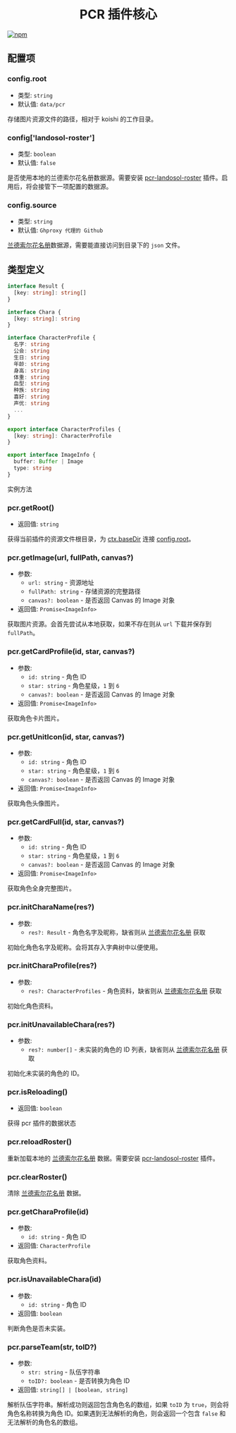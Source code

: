 <h1 align="center">PCR 插件核心</h1>

[![npm](https://img.shields.io/npm/v/koishi-plugin-pcr?style=flat-square)](https://www.npmjs.com/package/koishi-plugin-pcr)

## 配置项

### config.root

- 类型: `string`
- 默认值: `data/pcr`

存储图片资源文件的路径，相对于 koishi 的工作目录。

### config['landosol-roster']
- 类型: `boolean`
- 默认值: `false`

是否使用本地的兰德索尔花名册数据源。需要安装 [pcr-landosol-roster](https://github.com/SaarChaffee/koishi-plugin-pcr/tree/master/packages/landosol-roster) 插件。启用后，将会接管下一项配置的数据源。

### config.source

- 类型: `string`
- 默认值: `Ghproxy 代理的 Github`

[兰德索尔花名册](https://github.com/Ice9Coffee/LandosolRoster)数据源，需要能直接访问到目录下的 `json` 文件。

## 类型定义

```ts
interface Result {
  [key: string]: string[]
}

interface Chara {
  [key: string]: string
}

interface CharacterProfile {
  名字: string
  公会: string
  生日: string
  年龄: string
  身高: string
  体重: string
  血型: string
  种族: string
  喜好: string
  声优: string
  ...
}

export interface CharacterProfiles {
  [key: string]: CharacterProfile
}

export interface ImageInfo {
  buffer: Buffer | Image
  type: string
}
```
实例方法

### pcr.getRoot()
- 返回值: `string`

获得当前插件的资源文件根目录，为 [ctx.baseDir](https://koishi.chat/zh-CN/api/core/context.html#ctx-basedir) 连接 [config.root](#configroot)。

### pcr.getImage(url, fullPath, canvas?)
- 参数:
  - `url: string` - 资源地址
  - `fullPath: string` - 存储资源的完整路径
  - `canvas?: boolean` - 是否返回 Canvas 的 Image 对象
- 返回值: `Promise<ImageInfo>`

获取图片资源。会首先尝试从本地获取，如果不存在则从 `url` 下载并保存到 `fullPath`。

### pcr.getCardProfile(id, star, canvas?)
- 参数:
  - `id: string` - 角色 ID
  - `star: string` - 角色星级，`1` 到 `6`
  - `canvas?: boolean` - 是否返回 Canvas 的 Image 对象
- 返回值: `Promise<ImageInfo>`

获取角色卡片图片。

### pcr.getUnitIcon(id, star, canvas?)
- 参数:
  - `id: string` - 角色 ID
  - `star: string` - 角色星级，`1` 到 `6`
  - `canvas?: boolean` - 是否返回 Canvas 的 Image 对象
- 返回值: `Promise<ImageInfo>`

获取角色头像图片。

### pcr.getCardFull(id, star, canvas?)
- 参数:
  - `id: string` - 角色 ID
  - `star: string` - 角色星级，`1` 到 `6`
  - `canvas?: boolean` - 是否返回 Canvas 的 Image 对象
- 返回值: `Promise<ImageInfo>`

获取角色全身完整图片。

### pcr.initCharaName(res?)
- 参数:
  - `res?: Result` - 角色名字及昵称，缺省则从 [兰德索尔花名册](#configsource) 获取

初始化角色名字及昵称。会将其存入字典树中以便使用。

### pcr.initCharaProfile(res?)
- 参数:
  - `res?: CharacterProfiles` - 角色资料，缺省则从 [兰德索尔花名册](#configsource) 获取

初始化角色资料。

### pcr.initUnavailableChara(res?)
- 参数:
  - `res?: number[]` - 未实装的角色的 ID 列表，缺省则从 [兰德索尔花名册](#configsource) 获取

初始化未实装的角色的 ID。

### pcr.isReloading()
- 返回值: `boolean`

获得 pcr 插件的数据状态

### pcr.reloadRoster()

重新加载本地的 [兰德索尔花名册](#configsource) 数据。需要安装 [pcr-landosol-roster](https://github.com/SaarChaffee/koishi-plugin-pcr/tree/master/packages/landosol-roster) 插件。

### pcr.clearRoster()

清除 [兰德索尔花名册](#configsource) 数据。

### pcr.getCharaProfile(id)
- 参数:
  - `id: string` - 角色 ID
- 返回值: `CharacterProfile`

获取角色资料。

### pcr.isUnavailableChara(id)
- 参数:
  - `id: string` - 角色 ID
- 返回值: `boolean`

判断角色是否未实装。

### pcr.parseTeam(str, toID?)
- 参数:
  - `str: string` - 队伍字符串
  - `toID?: boolean` - 是否转换为角色 ID
- 返回值: `string[] | [boolean, string]`

解析队伍字符串。解析成功则返回包含角色名的数组，如果 `toID` 为 `true`，则会将角色名称转换为角色 ID。如果遇到无法解析的角色，则会返回一个包含 `false` 和无法解析的角色名的数组。